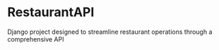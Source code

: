 # RestaurantAPI
Django project designed to streamline restaurant operations through a comprehensive API

